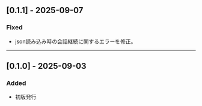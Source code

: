 
## [0.1.1] - 2025-09-07

### Fixed
- json読み込み時の会話継続に関するエラーを修正。

---

## [0.1.0] - 2025-09-03

### Added
- 初版発行